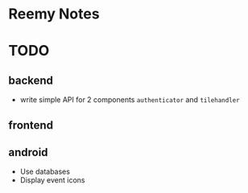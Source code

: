 # Reemy Notes

# TODO

## backend

- write simple API for 2 components `authenticator` and `tilehandler`

## frontend


## android
- Use databases
- Display event icons

